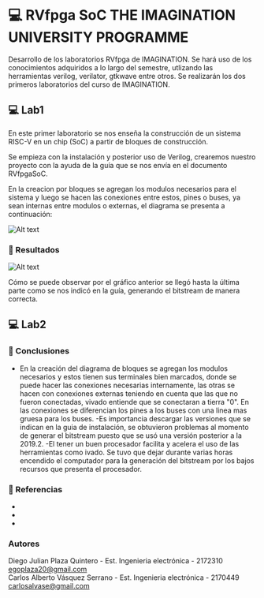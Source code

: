 # 💻 RVfpga SoC THE IMAGINATION UNIVERSITY PROGRAMME

Desarrollo de los laboratorios RVfpga de IMAGINATION. Se hará uso de los conocimientos adquiridos a lo largo del semestre, utlizando las herramientas verilog, verilator, gtkwave entre otros. Se realizarán los dos primeros laboratorios del curso de IMAGINATION.

## 💻 Lab1

En este primer laboratorio se nos enseña la construcción de un sistema RISC-V en un chip (SoC) a partir de bloques de construcción.

Se empieza con la instalación y posterior uso de Verilog, crearemos nuestro proyecto con la ayuda de la guía que se nos envía en el documento RVfpgaSoC.

En la creacion por bloques se agregan los modulos necesarios para el sistema y luego se hacen las conexiones entre estos, pines o buses, ya sean internas entre modulos o externas, el diagrama se presenta a continuación:

![Alt text](https://i.imgur.com/o1L9O9A.jpg)

### 🎯 Resultados

![Alt text](https://i.imgur.com/mNLRNXc.png)

Cómo se puede observar por el gráfico anterior se llegó hasta la última parte como se nos indicó en la guía, generando el bitstream de manera correcta.

## 💻 Lab2




### 🔖 Conclusiones
- En la creación del diagrama de bloques se agregan los modulos necesarios y estos tienen sus terminales bien marcados, donde se puede hacer las conexiones necesarias internamente, las otras se hacen con conexiones externas teniendo en cuenta que las que no fueron conectadas, vivado entiende que se conectaran a tierra "0". En las conexiones se diferencian los pines a los buses con una linea mas gruesa para los buses.
-Es importancia descargar las versiones que se indican en la guia de instalación, se obtuvieron problemas al momento de generar el bitstream puesto que se usó una versión posterior a la 2019.2.
-El tener un buen procesador facilita y acelera el uso de las herramientas como ivado. Se tuvo que dejar durante varias horas encendido el computador para la generación del bitstream por los bajos recursos que presenta el procesador. 

### 🔖 Referencias
- 
-
-

### Autores
Diego Julian Plaza Quintero - Est. Ingenieria electrónica - 2172310
<br/>
egoplaza20@gmail.com
<br/>
Carlos Alberto Vásquez Serrano - Est. Ingenieria electrónica - 2170449
<br/>
carlosalvase@gmail.com
